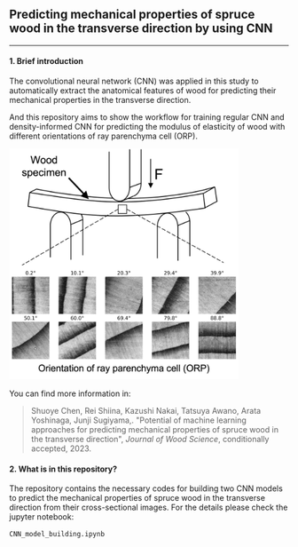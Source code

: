 ## Predicting mechanical properties of spruce wood in the transverse direction by using CNN

---

#### 1. Brief introduction

   The convolutional neural network (CNN) was applied in this study to automatically extract the anatomical features of wood for predicting their mechanical properties in the transverse direction. 

  And this repository aims to show the workflow for training regular CNN and density-informed CNN for predicting the modulus of elasticity of wood with different orientations of ray parenchyma cell (ORP).

<img title="" src="./fig/Fig.1.jpg" alt="Fig.1.jpg" width="413" data-align="center">

  You can find more information in:

> Shuoye Chen, Rei Shiina, Kazushi Nakai, Tatsuya Awano, Arata Yoshinaga, Junji Sugiyama,. "Potential of machine learning approaches for predicting mechanical properties of spruce wood in the transverse direction", *Journal of Wood Science*, conditionally accepted, 2023.

#### 2. What is in this repository?

   The repository contains the necessary codes for building two CNN models to predict the mechanical properties of spruce wood in the transverse direction from their cross-sectional images. For the details please check the jupyter notebook:

```
CNN_model_building.ipynb
```

